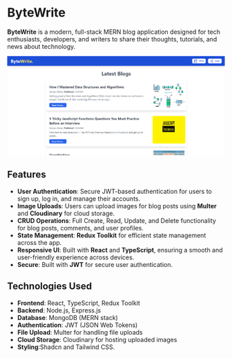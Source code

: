 # ByteWrite

**ByteWrite** is a modern, full-stack MERN blog application designed for tech enthusiasts, developers, and writers to share their thoughts, tutorials, and news about technology.

![demo](image.png)

## Features

- **User Authentication**: Secure JWT-based authentication for users to sign up, log in, and manage their accounts.
- **Image Uploads**: Users can upload images for blog posts using **Multer** and **Cloudinary** for cloud storage.
- **CRUD Operations**: Full Create, Read, Update, and Delete functionality for blog posts, comments, and user profiles.
- **State Management**: **Redux Toolkit** for efficient state management across the app.
- **Responsive UI**: Built with **React** and **TypeScript**, ensuring a smooth and user-friendly experience across devices.
- **Secure**: Built with **JWT** for secure user authentication.

## Technologies Used

- **Frontend**: React, TypeScript, Redux Toolkit
- **Backend**: Node.js, Express.js
- **Database**: MongoDB (MERN stack)
- **Authentication**: JWT (JSON Web Tokens)
- **File Upload**: Multer for handling file uploads
- **Cloud Storage**: Cloudinary for hosting uploaded images
- **Styling**:Shadcn and Tailwind CSS.
